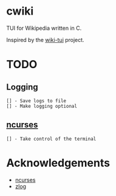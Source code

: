 # cwiki
TUI for Wikipedia written in C.

Inspired by the [wiki-tui](https://github.com/Builditluc/wiki-tui) project.

# TODO

## Logging

    [] - Save logs to file
    [] - Make logging optional

## [ncurses](https://invisible-island.net/ncurses/announce.html)

    [] - Take control of the terminal

# Acknowledgements

* [ncurses](https://invisible-island.net/ncurses/announce.html)
* [zlog](https://github.com/HardySimpson/zlog)
